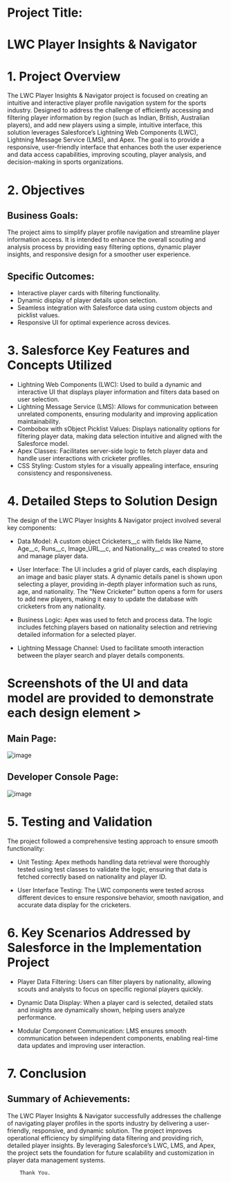 # Project Title:
# LWC Player Insights & Navigator



# 1. Project Overview


The LWC Player Insights & Navigator project is focused on creating an intuitive and interactive player profile navigation system for the sports industry. Designed to address the challenge of efficiently accessing and filtering player information by region (such as Indian, British, Australian players), and add new players using a simple, intuitive interface, this solution leverages Salesforce’s Lightning Web Components (LWC), Lightning Message Service (LMS), and Apex. The goal is to provide a responsive, user-friendly interface that enhances both the user experience and data access capabilities, improving scouting, player analysis, and decision-making in sports organizations.



# 2. Objectives
 

## Business Goals:
The project aims to simplify player profile navigation and streamline player information access. It is intended to enhance the overall scouting and analysis process by providing easy filtering options, dynamic player insights, and responsive design for a smoother user experience.
## Specific Outcomes:
   * Interactive player cards with filtering functionality.
* Dynamic display of player details upon selection.
* Seamless integration with Salesforce data using custom objects and picklist values.
*  Responsive UI for optimal experience across devices.


# 3. Salesforce Key Features and Concepts Utilized
* Lightning Web Components (LWC): Used to build a dynamic and interactive UI that displays player information and filters data based on user selection.
* Lightning Message Service (LMS): Allows for communication between unrelated components, ensuring modularity and improving application maintainability.
* Combobox with sObject Picklist Values: Displays nationality options for filtering player data, making data selection intuitive and aligned with the Salesforce model.
* Apex Classes: Facilitates server-side logic to fetch player data and handle user interactions with cricketer profiles.
* CSS Styling: Custom styles for a visually appealing interface, ensuring consistency and responsiveness.

# 4. Detailed Steps to Solution Design
The design of the LWC Player Insights & Navigator project involved several key components:

* Data Model: A custom object Cricketers__c with fields like Name, Age__c, Runs__c, Image_URL__c, and Nationality__c was created to store and manage player data.

* User Interface: The UI includes a grid of player cards, each displaying an image and basic player stats. A dynamic details panel is shown upon selecting a player, providing in-depth player information such as runs, age, and nationality. The "New Cricketer" button opens a form for users to add new players, making it easy to update the database with cricketers from any nationality.

* Business Logic: Apex was used to fetch and process data. The logic includes fetching players based on nationality selection and retrieving detailed information for a selected player.

* Lightning Message Channel: Used to facilitate smooth interaction between the player search and player details components.



# Screenshots of the UI and data model are provided to demonstrate each design element >

## Main Page:
![image](https://github.com/user-attachments/assets/41ac7049-e7e8-4773-b3b9-d707893b07c6)
## Developer Console Page:
![image](https://github.com/user-attachments/assets/4f77c06c-ac44-4797-a0a2-603457217251)



# 5. Testing and Validation
The project followed a comprehensive testing approach to ensure smooth functionality:

* Unit Testing: Apex methods handling data retrieval were thoroughly tested using test classes to validate the logic, ensuring that data is fetched correctly based on nationality and player ID.


* User Interface Testing: The LWC components were tested across different devices to ensure responsive behavior, smooth navigation, and accurate data display for the cricketers.


# 6. Key Scenarios Addressed by Salesforce in the Implementation Project


* Player Data Filtering: Users can filter players by nationality, allowing scouts and analysts to focus on specific regional players quickly.


* Dynamic Data Display: When a player card is selected, detailed stats and insights are dynamically shown, helping users analyze performance.

* Modular Component Communication: LMS ensures smooth communication between independent components, enabling real-time data updates and improving user interaction.
           


# 7. Conclusion



## Summary of Achievements:
The LWC Player Insights & Navigator successfully addresses the challenge of navigating player profiles in the sports industry by delivering a user-friendly, responsive, and dynamic solution. The project improves operational efficiency by simplifying data filtering and providing rich, detailed player insights. By leveraging Salesforce’s LWC, LMS, and Apex, the project sets the foundation for future scalability and customization in player data management systems.


       
        Thank You.
